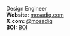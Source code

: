 Design Engineer <br>
**Website:** [mosadiq.com](https://www.mosadiq.com) <br>
**X.com:** [@mosadiq](https://x.com/sadiq_moo) <br>
**BOI:** [BOI](https://www.boimaginations.com/)


